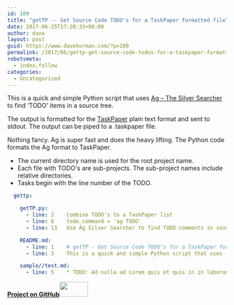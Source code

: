```yaml
---
id: 109
title: "getTP -- Get Source Code TODO's for a TaskPaper formatted file"
date: 2017-06-25T17:28:33+00:00
author: dave
layout: post
guid: https://www.davekurman.com/?p=109
permalink: /2017/06/gettp-get-source-code-todos-for-a-taskpaper-formatted-file/
robotsmeta:
  - index,follow
categories:
  - Uncategorized
---
```

This is a quick and simple Python script that uses [Ag &#8211; The Silver Searcher](https://github.com/ggreer/the_silver_searcher) to find &#8216;TODO&#8217; items in a source tree.

The output is formatted for the [TaskPaper](https://www.taskpaper.com/) plain text format and sent to stdout. The output can be piped to a .taskpaper file.

Nothing fancy. Ag is super fast and does the heavy lifting. The Python code formats the Ag format to TaskPaper.

* The current directory name is used for the root project name.
* Each file with TODO's are sub-projects. The sub-project names include relative directories.
* Tasks begin with the line number of the TODO.

```yaml
  gettp:

    getTP.py:
      - line: 2    Combine TODO's to a TaskPaper list
      - line: 8    todo_command = 'ag TODO'
      - line: 13   Use Ag Silver Searcher to find TODO comments in source

    README.md:
      - line: 1    # getTP - Get Source Code TODO's for a TaskPaper formatted file
      - line: 3    This is a quick and simple Python script that uses [Ag - The Silver Searcher]...

    sample//test.md:
      - line: 5    * TODO: Ad nulla ad Lorem quis et quis in in laborum incididunt adipisicing occaecat id voluptate.
```

**[Project on GitHub](https://github.com/p7th0n/getTP)[<img class="alignnone" src="https://www.davekurman.com/wp-content/uploads/2017/06/github-mark-300x158.png" alt="" width="65" height="34" />](https://github.com/p7th0n/getTP)**

&nbsp;